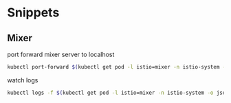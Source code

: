 # Snippets


## Mixer

port forward mixer server to localhost

```bash
kubectl port-forward $(kubectl get pod -l istio=mixer -n istio-system -o jsonpath='{.items[0].metadata.name}')  -n istio-system 9091:9091
```

watch logs
```bash
kubectl logs -f $(kubectl get pod -l istio=mixer -n istio-system -o jsonpath='{.items[0].metadata.name}')  -n istio-system -c mixer
```